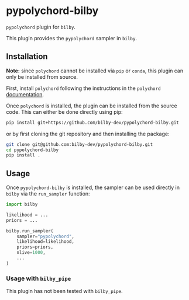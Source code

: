 # pypolychord-bilby

`pypolychord` plugin for `bilby`.

This plugin provides the `pypolychord` sampler in `bilby`.

## Installation

**Note:** since `polychord` cannot be installed via `pip` or `conda`, this
plugin can only be installed from source.

First, install `polychord` following the instructions in the `polychord`
[documentation](https://github.com/PolyChord/PolyChordLite?tab=readme-ov-file#python-quickstart).

Once `polychord` is installed, the plugin can be installed from the source
code. This can either be done directly using pip:

```bash
pip install git+https://github.com/bilby-dev/pypolychord-bilby.git
```

or by first cloning the git repository and then installing the package:

```bash
git clone git@github.com:bilby-dev/pypolychord-bilby.git
cd pypolychord-bilby
pip install .
```

## Usage

Once `pypolychord-bilby` is installed, the sampler can be used directly in
`bilby` via the `run_sampler` function:

```python
import bilby

likelihood = ...
priors = ...

bilby.run_sampler(
    sampler="pypolychord",
    likelihood=likelihood,
    priors=priors,
    nlive=1000,
    ...
)
```

### Usage with `bilby_pipe`

This plugin has not been tested with `bilby_pipe`.

